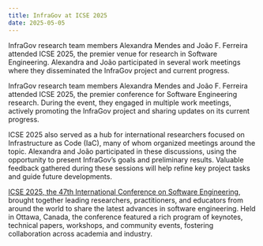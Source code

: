 ```yaml
---
title: InfraGov at ICSE 2025
date: 2025-05-05
---
```


InfraGov research team members Alexandra Mendes and João F. Ferreira attended ICSE 2025, the premier venue for research in Software Engineering. Alexandra and João  participated in several work meetings where they disseminated the InfraGov project and current progress.

<!--more-->

InfraGov research team members Alexandra Mendes and João F. Ferreira attended ICSE 2025, the premier conference for Software Engineering research. During the event, they engaged in multiple work meetings, actively promoting the InfraGov project and sharing updates on its current progress.

ICSE 2025 also served as a hub for international researchers focused on Infrastructure as Code (IaC), many of whom organized meetings around the topic. Alexandra and João participated in these discussions, using the opportunity to present InfraGov’s goals and preliminary results. Valuable feedback gathered during these sessions will help refine key project tasks and guide future developments.

[ICSE 2025, the 47th International Conference on Software Engineering](https://conf.researchr.org/home/icse-2025), brought together leading researchers, practitioners, and educators from around the world to share the latest advances in software engineering. Held in Ottawa, Canada, the conference featured a rich program of keynotes, technical papers, workshops, and community events, fostering collaboration across academia and industry.
